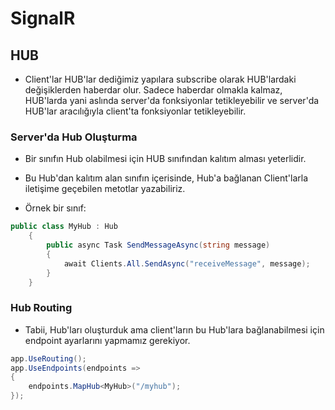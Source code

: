 # SignalR

## HUB

- Client'lar HUB'lar dediğimiz yapılara subscribe olarak HUB'lardaki değişiklerden haberdar olur. Sadece haberdar olmakla kalmaz, HUB'larda yani aslında server'da fonksiyonlar tetikleyebilir ve server'da HUB'lar aracılığıyla client'ta fonksiyonlar tetikleyebilir.


### Server'da Hub Oluşturma

- Bir sınıfın Hub olabilmesi için HUB sınıfından kalıtım alması yeterlidir. 

- Bu Hub'dan kalıtım alan sınıfın içerisinde, Hub'a bağlanan Client'larla iletişime geçebilen metotlar yazabiliriz.
- Örnek bir sınıf:
````csharp
public class MyHub : Hub
    {
        public async Task SendMessageAsync(string message)
        {
            await Clients.All.SendAsync("receiveMessage", message);
        }
    }
````

### Hub Routing

- Tabii, Hub'ları oluşturduk ama client'ların bu Hub'lara bağlanabilmesi için endpoint ayarlarını yapmamız gerekiyor.

````csharp
app.UseRouting();
app.UseEndpoints(endpoints =>
{
    endpoints.MapHub<MyHub>("/myhub");
});
````